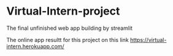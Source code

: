 # Virtual-Intern-project
The final unfinished web app building by streamlit

The online app resultt for this project on  this link
https://virtual-intern.herokuapp.com/
